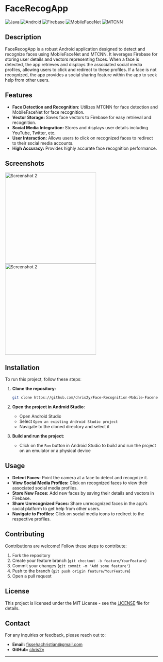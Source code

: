 # FaceRecogApp

![Java](https://img.shields.io/badge/Java-ED8B00?style=for-the-badge&logo=java&logoColor=white)
![Android](https://img.shields.io/badge/Android-3DDC84?style=for-the-badge&logo=android&logoColor=white)
![Firebase](https://img.shields.io/badge/Firebase-FFCA28?style=for-the-badge&logo=firebase&logoColor=white)
![MobileFaceNet](https://img.shields.io/badge/MobileFaceNet-FF5722?style=for-the-badge&logo=none&logoColor=white)
![MTCNN](https://img.shields.io/badge/MTCNN-607D8B?style=for-the-badge&logo=none&logoColor=white)

## Description

FaceRecogApp is a robust Android application designed to detect and recognize faces using MobileFaceNet and MTCNN. It leverages Firebase for storing user details and vectors representing faces. When a face is detected, the app retrieves and displays the associated social media profiles, allowing users to click and redirect to these profiles. If a face is not recognized, the app provides a social sharing feature within the app to seek help from other users.

## Features

- **Face Detection and Recognition:** Utilizes MTCNN for face detection and MobileFaceNet for face recognition.
- **Vector Storage:** Saves face vectors to Firebase for easy retrieval and recognition.
- **Social Media Integration:** Stores and displays user details including YouTube, Twitter, etc.
- **User Interaction:** Allows users to click on recognized faces to redirect to their social media accounts.
- **High Accuracy:** Provides highly accurate face recognition performance.

## Screenshots
<img src="https://github.com/user-attachments/assets/11054566-82ef-4e8e-a335-02d99daa2ab6" alt="Screenshot 2" width="300"/>
<img src="https://github.com/user-attachments/assets/10666c19-b602-46a5-8aed-49843349d822" alt="Screenshot 2" width="300"/>

## Installation

To run this project, follow these steps:

1. **Clone the repository:**

    ```sh
    git clone https://github.com/chris2y/Face-Recognition-Mobile-Facenet-and-MTCNN.git
    ```

2. **Open the project in Android Studio:**

    - Open Android Studio
    - Select `Open an existing Android Studio project`
    - Navigate to the cloned directory and select it

3. **Build and run the project:**

    - Click on the `Run` button in Android Studio to build and run the project on an emulator or a physical device

## Usage

- **Detect Faces:** Point the camera at a face to detect and recognize it.
- **View Social Media Profiles:** Click on recognized faces to view their associated social media profiles.
- **Store New Faces:** Add new faces by saving their details and vectors in Firebase.
- **Share Unrecognized Faces:** Share unrecognized faces in the app's social platform to get help from other users.
- **Navigate to Profiles:** Click on social media icons to redirect to the respective profiles.

## Contributing

Contributions are welcome! Follow these steps to contribute:

1. Fork the repository
2. Create your feature branch (`git checkout -b feature/YourFeature`)
3. Commit your changes (`git commit -m 'Add some feature'`)
4. Push to the branch (`git push origin feature/YourFeature`)
5. Open a pull request

## License

This project is licensed under the MIT License - see the [LICENSE](LICENSE) file for details.

## Contact

For any inquiries or feedback, please reach out to:

- **Email:** fissehachristian@gmail.com
- **GitHub:** [chris2y](https://github.com/chris2y)

---
